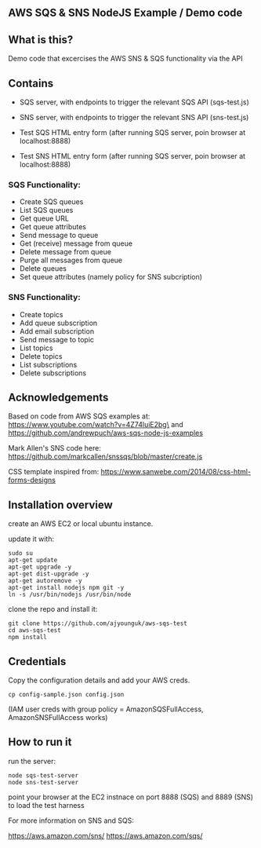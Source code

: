 ## AWS SQS & SNS NodeJS Example / Demo code

## What is this?
Demo code that excercises the AWS SNS & SQS functionality via the API

## Contains
- SQS server, with endpoints to trigger the relevant SQS API (sqs-test.js)
- SNS server, with endpoints to trigger the relevant SNS API (sns-test.js)

- Test SQS HTML entry form (after running SQS server, poin browser at localhost:8888)
- Test SNS HTML entry form (after running SQS server, poin browser at localhost:8888)

### SQS Functionality:
- Create SQS queues
- List SQS queues
- Get queue URL
- Get queue attributes
- Send message to queue
- Get (receive) message from queue
- Delete message from queue
- Purge all messages from queue
- Delete queues
- Set queue attributes (namely policy for SNS subcription)

### SNS Functionality:
- Create topics
- Add queue subscription
- Add email subscription
- Send message to topic
- List topics
- Delete topics
- List subscriptions
- Delete subscriptions

## Acknowledgements
Based on code from AWS SQS examples at: https://www.youtube.com/watch?v=4Z74luiE2bg\ and https://github.com/andrewpuch/aws-sqs-node-js-examples

Mark Allen's SNS code here: https://github.com/markcallen/snssqs/blob/master/create.js

CSS template inspired from: https://www.sanwebe.com/2014/08/css-html-forms-designs


## Installation overview

  create an AWS EC2 or local ubuntu instance.

update it with:

```
sudo su
apt-get update
apt-get upgrade -y
apt-get dist-upgrade -y
apt-get autoremove -y
apt-get install nodejs npm git -y
ln -s /usr/bin/nodejs /usr/bin/node
```

clone the repo and install it:

```
git clone https://github.com/ajyounguk/aws-sqs-test
cd aws-sqs-test
npm install
```


## Credentials
Copy the configuration details and add your AWS creds.
```
cp config-sample.json config.json
```

(IAM user creds with group policy = AmazonSQSFullAccess, AmazonSNSFullAccess works)


## How to run it
run the server:

```
node sqs-test-server
node sns-test-server
```

point your browser at the EC2 instnace on port 8888 (SQS) and 8889 (SNS) to load the test harness

For more information on SNS and SQS:

https://aws.amazon.com/sns/
https://aws.amazon.com/sqs/

